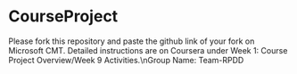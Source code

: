 # CourseProject

Please fork this repository and paste the github link of your fork on Microsoft CMT. Detailed instructions are on Coursera under Week 1: Course Project Overview/Week 9 Activities.\nGroup Name: Team-RPDD
